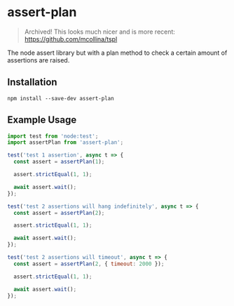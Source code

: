 # assert-plan

> Archived! This looks much nicer and is more recent:
> https://github.com/mcollina/tspl

The node assert library but with a plan method to check a certain amount of assertions are raised.

## Installation
```
npm install --save-dev assert-plan
```

## Example Usage
```javascript
import test from 'node:test';
import assertPlan from 'assert-plan';

test('test 1 assertion', async t => {
  const assert = assertPlan(1);

  assert.strictEqual(1, 1);

  await assert.wait();
});

test('test 2 assertions will hang indefinitely', async t => {
  const assert = assertPlan(2);

  assert.strictEqual(1, 1);

  await assert.wait();
});

test('test 2 assertions will timeout', async t => {
  const assert = assertPlan(2, { timeout: 2000 });

  assert.strictEqual(1, 1);

  await assert.wait();
});
```
